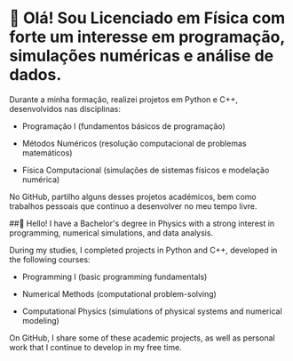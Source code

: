 # 👋 Olá! Sou Licenciado em Física com forte um interesse em programação, simulações numéricas e análise de dados.

Durante a minha formação, realizei projetos em Python e C++, desenvolvidos nas disciplinas:

   * Programação I (fundamentos básicos de programação)

   * Métodos Numéricos (resolução computacional de problemas matemáticos)

   * Física Computacional (simulações de sistemas físicos e modelação numérica)

No GitHub, partilho alguns desses projetos académicos, bem como trabalhos pessoais que continuo a desenvolver no meu tempo livre.

##👋 Hello! I have a Bachelor's degree in Physics with a strong interest in programming, numerical simulations, and data analysis.

During my studies, I completed projects in Python and C++, developed in the following courses:

   * Programming I (basic programming fundamentals)

   * Numerical Methods (computational problem-solving)

   * Computational Physics (simulations of physical systems and numerical modeling)

On GitHub, I share some of these academic projects, as well as personal work that I continue to develop in my free time.

<!--
**GoncaloMartins-prog/GoncaloMartins-prog** is a ✨ _special_ ✨ repository because its `README.md` (this file) appears on your GitHub profile.

Here are some ideas to get you started:

- 🔭 I’m currently working on ...
- 🌱 I’m currently learning ...
- 👯 I’m looking to collaborate on ...
- 🤔 I’m looking for help with ...
- 💬 Ask me about ...
- 📫 How to reach me: ...
- 😄 Pronouns: ...
- ⚡ Fun fact: ...
-->
